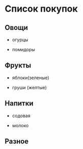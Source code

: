 # Cписок покупок 

## Овощи

- огурцы 

- помидоры

## Фрукты 

- яблоки(зеленые)

- груши (желтые)

## Напитки 

- содовая

- молоко 

## Разное